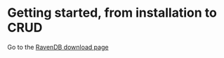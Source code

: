 
# Getting started, from installation to CRUD

Go to the [RavenDB download page](http://ravendb.net/download)
